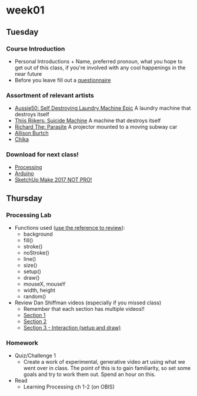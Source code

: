 # week01

## Tuesday

### Course Introduction
+ Personal Introductions
		+ Name, preferred pronoun, what you hope to get out of this class, if you're involved with any cool happenings in the near future
+ Before you leave fill out a [questionnaire](https://docs.google.com/document/d/1k2d1cQpHeM0Z9gIhWtDPPnumUcCXNAnboVcwg6zJRxs/edit?usp=sharing)

### Assortment of relevant artists
+ [Aussie50: Self Destroying Laundry Machine Epic](https://www.youtube.com/watch?v=6_PLnInsh7E) A laundry machine that destroys itself
+ [Thijs Rijkers: Suicide Machine](https://vimeo.com/77012997) A machine that destroys itself
+ [Richard The: Parasite](https://vimeo.com/14633237) A projector mounted to a moving subway car
+ [Allison Burtch](http://www.allisonburtch.net/)
+ [Chika](http://www.imagima.com/CHiKA)

### Download for next class!
+ [Processing](https://processing.org/download/)
+ [Arduino](https://www.arduino.cc/en/Main/Software)
+ [SketchUp Make 2017 NOT PRO!](https://www.sketchup.com/download/all)

## Thursday

### Processing Lab

+ Functions used ([use the reference to review](https://processing.org/reference/)):
	+ background
	+ fill()
	+ stroke()
	+ noStroke()
	+ line()
	+ size()
	+ setup()
	+ draw()
	+ mouseX, mouseY
	+ width, height
	+ random()
+ Review Dan Shiffman videos (especially  if you missed class)
	+ Remember that each section has multiple videos!!
	+ [Section 1](https://www.youtube.com/watch?v=a562vsSI2Po&list=PLRqwX-V7Uu6bsRnSEJ9tRn4V_XCGXovs4)
	+ [Section 2](https://www.youtube.com/watch?v=5N31KNgOO0g)
	+ [Section 3 - Interaction (setup and draw)](https://www.youtube.com/watch?v=o8dffrZ86gs&list=PLRqwX-V7Uu6by61pbhdvyEpIeymlmnXzD)

### Homework

+ Quiz/Challenge 1
	+ Create a work of experimental, generative video art using what we went over in class. The point of this is to gain familiarity, so set some goals and try to work them out. Spend an hour on this.
+ Read
	+ Learning Processing ch 1-2 (on OBIS)
